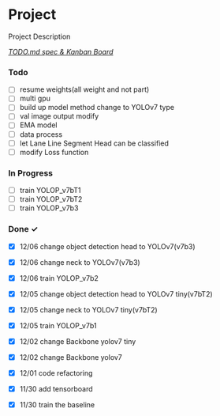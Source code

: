 # Project

Project Description

<em>[TODO.md spec & Kanban Board](https://bit.ly/3fCwKfM)</em>

### Todo

- [ ] resume weights(all weight and not part)  
- [ ] multi gpu  
- [ ] build up model method change to YOLOv7 type  
- [ ] val image output modify  
- [ ] EMA model  
- [ ] data process  
- [ ] let Lane Line  Segment Head can be classified  
- [ ] modify Loss function

### In Progress

- [ ] train YOLOP_v7bT1  
- [ ] train YOLOP_v7bT2  
- [ ] train YOLOP_v7b3  

### Done ✓

- [x] 12/06  change object detection head to YOLOv7(v7b3)  
- [x] 12/06  change neck to YOLOv7(v7b3) 
- [x] 12/06 train YOLOP_v7b2  
- [x] 12/05 change object detection head to YOLOv7 tiny(v7bT2)  
- [x] 12/05 change neck to YOLOv7 tiny(v7bT2)  
- [x] 12/05 train YOLOP_v7b1  
- [x] 12/02 change Backbone yolov7 tiny
- [x] 12/02 change Backbone yolov7 
- [x] 12/01 code refactoring  
- [x] 11/30 add tensorboard  
- [x] 11/30 train the baseline  

